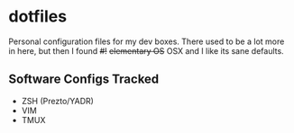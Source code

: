 dotfiles
========

Personal configuration files for my dev boxes. There used to be a lot more in here, but then I found ~~#!~~ ~~elementary OS~~ OSX and I like its sane defaults.

Software Configs Tracked
------------------------

* ZSH (Prezto/YADR)
* VIM
* TMUX
